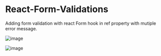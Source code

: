 # React-Form-Validations
Adding form validation with react Form hook in ref property with mutiple error message.

![image](https://user-images.githubusercontent.com/15225177/214550317-f22b8866-8e57-49ad-9952-f2e4b30e25f3.png)

![image](https://user-images.githubusercontent.com/15225177/214550508-5f58bb41-b6cc-4ba6-a03e-99a0164dfbb8.png)


